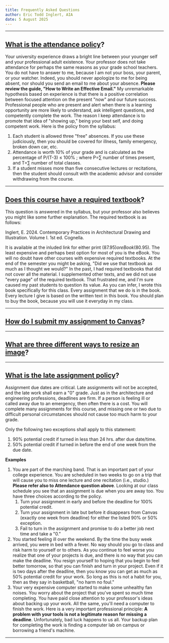 ```yaml
---
title: Frequently Asked Questions
author: Eric Todd Inglert, AIA
date: 5 August 2025
---
```


---

## <ins>What is the attendance policy</ins>?
Your university experience draws a bright line between your younger self and your professional adult existence. Your professor does not take attendance for perhaps the same reasons as your grade school teachers. You do not have to answer to me, because I am not your boss, your parent, or your watcher. Indeed, you should never apologize to me for being absent, nor should you send an email to me about your absence. **Please review the guide, "How to Write an Effective Email."** My unremarkable hypothesis based on experience is that there is a positive correlation between focused attention on the present "now" and our future success. Professional people who are present and alert when there is a learning opportunity are more likely to understand, ask intelligent questions, and competently complete the work. The reason I keep attendance is to promote that idea of "showing up," being your best self, and doing competent work. Here is the policy from the syllabus:

1. Each student is allowed three "free" absences. If you use these judiciously, then you should be covered for illness, family emergency, broken down car, etc.
1. Attendance is worth 10% of your grade and is calculated as the percentage of P/(T-3) $\le$ 100% ; where P=$\sum$ number of times present, and T=$\sum$ number of total classes.
1. If a student misses more than five consecutive lectures or recitations, then the student should consult with the academic advisor and consider withdrawing from the course.


---

## <ins>Does this course have a required textbook</ins>?
This question is answered in the syllabus, but your professor also believes you might like some further explanation. The required textbook is as follows:

Inglert, E. 2024. Contemporary Practices in Architectural Drawing and Illustration. Volume I. 1st ed. Cognella.

It is available at the inluded link for either print ($87.95) or eBook($80.95). The least expensive and perhaps best option for most of you is the eBook. You will no doubt have other courses with expensive required textbooks. At the end of the semester you might be asking, "Did we use that textbook as much as I thought we would?" In the past, I had required textbooks that did not cover all the material. I supplemented other texts, and we did not use "every page" of the required textbook. That frustrated me, and I'm sure caused my past students to question its value. As you can infer, I wrote this book specifically for this class. Every assignment that we do is in the book. Every lecture I give is based on the written text in this book. You should plan to buy the book, because you will use it everyday in my class.

---

## <ins>How do I submit my assignment to Canvas</ins>?

---

## <ins>What are three different ways to resize an image</ins>?

---

## <ins>What is the late assignment policy</ins>?
Assignment due dates are critical. Late assignments will not be accepted, and the late work shall earn a "0" grade. Just as in the architecture and engineering professions, deadlines are firm. If a person is feeling ill or called away due to an emergency, then often there is a cost. You will complete many assignments for this course, and missing one or two due to difficult personal circumstances should not cause too much harm to your grade.

Only the following two exceptions shall apply to this statement:

1. 90% potential credit if turned in less than 24 hrs. after due date/time.
1. 50% potential credit if turned in before the end of one week from the due date.

**Examples**

1. You are part of the marching band. That is an important part of your college experience. You are scheduled in two weeks to go on a trip that will cause you to miss one lecture and one recitation (i.e., studio.) **Please refer also to Attendance question above**. Looking at our class schedule you see that an assignment is due when you are away too. You have three choices according to the policy.
    1. Turn your assignment in early and before the deadline for 100% potential credit.
    1. Turn your assignment in late but before it disappears from Canvas (exactly one week from deadline) for either the listed 90% or 50% exception.
    1. Fail to turn in the assignment and promise to do a better job next time and take a "0."
1. You started feeling ill over the weekend. By the time the busy week arrived, you were in bed with a fever. No way should you go to class and risk harm to yourself or to others. As you continue to feel worse you realize that one of your projects is due, and there is no way that you can make the deadline. You resign yourself to hoping that you begin to feel better tomorrow, so that you can finish and turn in your project. Even if it is two days after the deadline, then you know you can get as much as 50% potential credit for your work. So long as this is not a habit for you, then as they say in basketball, "no harm no foul."
1. Your very expensive computer started to make some unhealthy fan noises. You worry about the project that you've spent so much time completing. You have paid close attention to your professor's ideas about backing up your work. All the same, you'll need a computer to finish the work. Here is a very important professional principle: **A problem with your tools is not a legitimate reason for missing a deadline**. Unfortunately, bad luck happens to us all. Your backup plan for completing the work is finding a computer lab on campus or borrowing a friend's machine.

---

